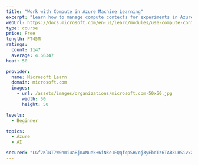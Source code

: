 ```yaml
---
title: "Work with Compute in Azure Machine Learning"
excerpt: "Learn how to manage compute contexts for experiments in Azure Machine Learning."
webUrl: https://docs.microsoft.com/en-us/learn/modules/use-compute-contexts-in-aml/
type: course
price: Free
length: PT45M
ratings:
  count: 1147
  average: 4.66347
heat: 50

provider:
  name: Microsoft Learn
  domain: microsoft.com
  images:
    - url: /assets/images/organizations/microsoft.com-50x50.jpg
      width: 50
      height: 50

levels:
  - Beginner

topics:
  - Azure
  - AI

secured: "LGf2KlNT7W0nmiuaBjmANuek+6iNke1EQqfopSH/oj3yEbdTz6TABkLBSivxXaWy9PlQcE/vbdBxKRSoTQAzDTY+LSL/ySq9GdNaOCABJc8LChvNKbw1IGPB3oPy3JSg3ph+5gZAhxk0ZVa915cvD95PGNgGvL6NubGoxXdi/VK9WHHPGMdIV0SI/fC1znchEnRx5R1TLMoO3juu3bb1g7SUyGJBqNoT7IPvMnC5ju1QHdFAU3RJvLiP+0sPHJfAFp73FbUhus2BkVWlyhINvUjT7Lu148AbeIaDaBUp0bZFGv3EJE46Yejn16BcUUINPnrxxnK+Ef0uIIbgrdjpi01GCAF5Ixjb+/nuPxGthmeHQS1GM7wUvjJS1TZoUal1cDbP4wj3YjrsHsK0IGg9SGrvJZp/4FtOqldCsK5Zx0Y=;GPTRNsRlH5ef2B+ThURRnQ=="
---
```


